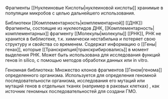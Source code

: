 Фрагменты [[Нуклеиновые Кислоты|нуклеиновой кислоты]] хранимые в популяции микробов с целью дальнейшего использования.

Библиотеки [[Комплементарность|комплементарной]] [[ДНК]]:
Фрагменты, состоящие из нуклеотидов ДНК, [[Комплементарность|комплементарных]] фрагменту [[Молекулы|молекулы]] [[РНК]], РНК не хранится в библиотеке, т.к. химически нестабильна и потеряет свою структуру и свойства со временем. Содержат информацию о [[Гены|генах]], которые [[Транскрипция|транскрибировались]] в момент выделения РНК. Может быть использована для исследования функций генов in silico, с помощью методов обработки данных или in vitro.

Геномная библиотека:
Множество клонов фрагментов [[Геном|генома]] определенного организма. Используется для определения геномной последовательности организма, исследования его мутаций или мутаций генов в отдельных тканях (например в раковых клетках) , как источник геномных последовательностей для создани ГМО.